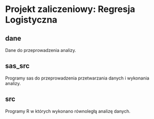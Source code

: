 # Projekt zaliczeniowy: Regresja Logistyczna

## dane

Dane do przeprowadzenia analizy.

## sas_src

Programy sas do przeprowadzenia przetwarzania danych i wykonania analizy.

## src

Programy R w których wykonano równoległą analizę danych.
